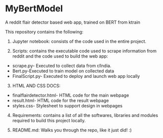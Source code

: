 # MyBertModel
A reddit flair detector based web app, trained on BERT from ktrain

This repository contains the following:
1. Jupyter notebook: consists of the code used in the entire project.

2. Scripts: contains the executable code used to scrape information from reddit and the code used to build the web app: 
- scrape.py- Executed to collect data from r/India. 
- Bert.py-Executed to train model on collected data
- FinalScript.py- Executed to deploy and launch web app locally

3. HTML AND CSS DOCS:
- finalflairdetector.html- HTML code for the main webpage
- result.html- HTML code for the result webpage
- styles.css- Stylesheet to support design in webpages

4. Requirements: contains a list of all the softwares, libraries and modules required to build this project locally. 

5. README.md: Walks you through the repo, like it just did! :)

